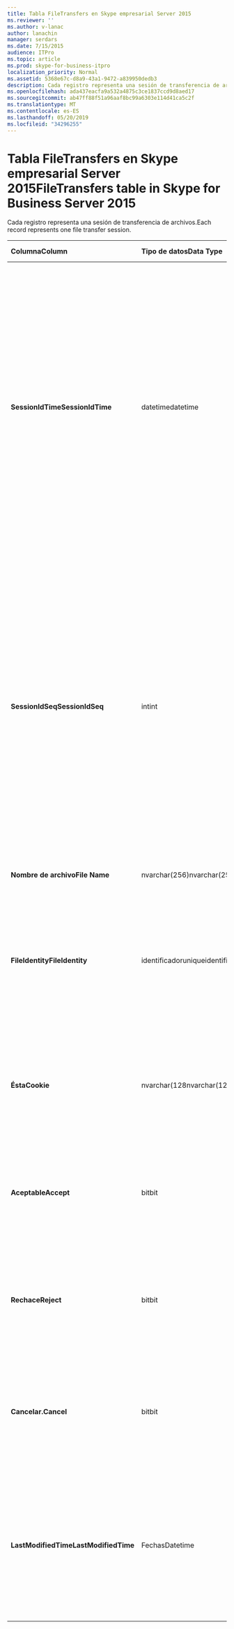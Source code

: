 ```yaml
---
title: Tabla FileTransfers en Skype empresarial Server 2015
ms.reviewer: ''
ms.author: v-lanac
author: lanachin
manager: serdars
ms.date: 7/15/2015
audience: ITPro
ms.topic: article
ms.prod: skype-for-business-itpro
localization_priority: Normal
ms.assetid: 5368e67c-d8a9-43a1-9472-a839950dedb3
description: Cada registro representa una sesión de transferencia de archivos.
ms.openlocfilehash: ada437eacfa9a532a4875c3ce1837ccd9d8aed17
ms.sourcegitcommit: ab47ff88f51a96aaf8bc99a6303e114d41ca5c2f
ms.translationtype: MT
ms.contentlocale: es-ES
ms.lasthandoff: 05/20/2019
ms.locfileid: "34296255"
---
```

# <a name="filetransfers-table-in-skype-for-business-server-2015"></a><span data-ttu-id="a4992-103">Tabla FileTransfers en Skype empresarial Server 2015</span><span class="sxs-lookup"><span data-stu-id="a4992-103">FileTransfers table in Skype for Business Server 2015</span></span>
 
<span data-ttu-id="a4992-104">Cada registro representa una sesión de transferencia de archivos.</span><span class="sxs-lookup"><span data-stu-id="a4992-104">Each record represents one file transfer session.</span></span>
  
|<span data-ttu-id="a4992-105">**Columna**</span><span class="sxs-lookup"><span data-stu-id="a4992-105">**Column**</span></span>|<span data-ttu-id="a4992-106">**Tipo de datos**</span><span class="sxs-lookup"><span data-stu-id="a4992-106">**Data Type**</span></span>|<span data-ttu-id="a4992-107">**Clave o índice**</span><span class="sxs-lookup"><span data-stu-id="a4992-107">**Key/Index**</span></span>|<span data-ttu-id="a4992-108">**Detalles**</span><span class="sxs-lookup"><span data-stu-id="a4992-108">**Details**</span></span>|
|:-----|:-----|:-----|:-----|
|<span data-ttu-id="a4992-109">**SessionIdTime**</span><span class="sxs-lookup"><span data-stu-id="a4992-109">**SessionIdTime**</span></span> <br/> |<span data-ttu-id="a4992-110">datetime</span><span class="sxs-lookup"><span data-stu-id="a4992-110">datetime</span></span>  <br/> |<span data-ttu-id="a4992-111">Principal, extranjero</span><span class="sxs-lookup"><span data-stu-id="a4992-111">Primary, Foreign</span></span>  <br/> |<span data-ttu-id="a4992-112">Hora de la solicitud de sesión.</span><span class="sxs-lookup"><span data-stu-id="a4992-112">Time of session request.</span></span> <span data-ttu-id="a4992-113">Se usa en conjunción con **SessionIdSeq** para identificar de forma única una sesión.</span><span class="sxs-lookup"><span data-stu-id="a4992-113">Used in conjunction with **SessionIdSeq** to uniquely identify a session.</span></span> <span data-ttu-id="a4992-114">Para obtener más información, consulte la [tabla cuadros de diálogo en Skype empresarial Server 2015](dialogs.md) .</span><span class="sxs-lookup"><span data-stu-id="a4992-114">See the [Dialogs table in Skype for Business Server 2015](dialogs.md) for more information.</span></span> <br/> |
|<span data-ttu-id="a4992-115">**SessionIdSeq**</span><span class="sxs-lookup"><span data-stu-id="a4992-115">**SessionIdSeq**</span></span> <br/> |<span data-ttu-id="a4992-116">int</span><span class="sxs-lookup"><span data-stu-id="a4992-116">int</span></span>  <br/> |<span data-ttu-id="a4992-117">Principal, extranjero</span><span class="sxs-lookup"><span data-stu-id="a4992-117">Primary, Foreign</span></span>  <br/> |<span data-ttu-id="a4992-118">Número de identificación para identificar la sesión.</span><span class="sxs-lookup"><span data-stu-id="a4992-118">ID number to identify the session.</span></span> <span data-ttu-id="a4992-119">Se usa en conjunción con **SessionIdTime** para identificar de forma única una sesión.</span><span class="sxs-lookup"><span data-stu-id="a4992-119">Used in conjunction with **SessionIdTime** to uniquely identify a session.</span></span> <span data-ttu-id="a4992-120">Para obtener más información, consulte la [tabla cuadros de diálogo en Skype empresarial Server 2015](dialogs.md) .</span><span class="sxs-lookup"><span data-stu-id="a4992-120">See the [Dialogs table in Skype for Business Server 2015](dialogs.md) for more information.</span></span> <br/> |
|<span data-ttu-id="a4992-121">**Nombre de archivo**</span><span class="sxs-lookup"><span data-stu-id="a4992-121">**File Name**</span></span> <br/> |<span data-ttu-id="a4992-122">nvarchar(256)</span><span class="sxs-lookup"><span data-stu-id="a4992-122">nvarchar(256)</span></span>  <br/> ||<span data-ttu-id="a4992-123">Nombre del archivo.</span><span class="sxs-lookup"><span data-stu-id="a4992-123">Name of the file.</span></span>  <br/> |
|<span data-ttu-id="a4992-124">**FileIdentity**</span><span class="sxs-lookup"><span data-stu-id="a4992-124">**FileIdentity**</span></span> <br/> |<span data-ttu-id="a4992-125">identificador</span><span class="sxs-lookup"><span data-stu-id="a4992-125">uniqueidentifier</span></span>  <br/> ||<span data-ttu-id="a4992-126">Identificador único para distinguir entre transferencias de archivos que impliquen el mismo nombre de archivo.</span><span class="sxs-lookup"><span data-stu-id="a4992-126">Unique identifier to distinguish between file transfers involving the same file name.</span></span>  <br/> |
|<span data-ttu-id="a4992-127">**Ésta**</span><span class="sxs-lookup"><span data-stu-id="a4992-127">**Cookie**</span></span> <br/> |<span data-ttu-id="a4992-128">nvarchar(128</span><span class="sxs-lookup"><span data-stu-id="a4992-128">nvarchar(128)</span></span>  <br/> |<span data-ttu-id="a4992-129">Primary</span><span class="sxs-lookup"><span data-stu-id="a4992-129">Primary</span></span>  <br/> |<span data-ttu-id="a4992-130">Se usa para identificar cada mensaje de seguimiento como asociado con este.</span><span class="sxs-lookup"><span data-stu-id="a4992-130">Used to identify every follow-up message as being associated with this one.</span></span>  <br/> |
|<span data-ttu-id="a4992-131">**Aceptable**</span><span class="sxs-lookup"><span data-stu-id="a4992-131">**Accept**</span></span> <br/> |<span data-ttu-id="a4992-132">bit</span><span class="sxs-lookup"><span data-stu-id="a4992-132">bit</span></span>  <br/> ||<span data-ttu-id="a4992-133">Puede ser TRUE o NULL.</span><span class="sxs-lookup"><span data-stu-id="a4992-133">Can be TRUE or NULL.</span></span> <span data-ttu-id="a4992-134">Si es verdadero, rechazar y cancelar será nulo.</span><span class="sxs-lookup"><span data-stu-id="a4992-134">If TRUE, then Reject and Cancel will be NULL.</span></span>  <br/> |
|<span data-ttu-id="a4992-135">**Rechace**</span><span class="sxs-lookup"><span data-stu-id="a4992-135">**Reject**</span></span> <br/> |<span data-ttu-id="a4992-136">bit</span><span class="sxs-lookup"><span data-stu-id="a4992-136">bit</span></span>  <br/> ||<span data-ttu-id="a4992-137">Puede ser TRUE o NULL.</span><span class="sxs-lookup"><span data-stu-id="a4992-137">Can be TRUE or NULL.</span></span> <span data-ttu-id="a4992-138">Si es verdadero, aceptar y cancelar será nulo.</span><span class="sxs-lookup"><span data-stu-id="a4992-138">If TRUE, then Accept and Cancel will be NULL.</span></span>  <br/> |
|<span data-ttu-id="a4992-139">**Cancelar.**</span><span class="sxs-lookup"><span data-stu-id="a4992-139">**Cancel**</span></span> <br/> |<span data-ttu-id="a4992-140">bit</span><span class="sxs-lookup"><span data-stu-id="a4992-140">bit</span></span>  <br/> ||<span data-ttu-id="a4992-141">Puede ser TRUE o NULL.</span><span class="sxs-lookup"><span data-stu-id="a4992-141">Can be TRUE or NULL.</span></span> <span data-ttu-id="a4992-142">Si es verdadero, aceptar y rechazar serán NULOs.</span><span class="sxs-lookup"><span data-stu-id="a4992-142">If TRUE, then Accept and Reject will be NULL.</span></span>  <br/> |
|<span data-ttu-id="a4992-143">**LastModifiedTime**</span><span class="sxs-lookup"><span data-stu-id="a4992-143">**LastModifiedTime**</span></span> <br/> |<span data-ttu-id="a4992-144">Fechas</span><span class="sxs-lookup"><span data-stu-id="a4992-144">Datetime</span></span>  <br/> ||<span data-ttu-id="a4992-145">Para uso interno del servicio de supervisión.</span><span class="sxs-lookup"><span data-stu-id="a4992-145">For internal use by the Monitoring service.</span></span>  <br/> <span data-ttu-id="a4992-146">Este campo se introdujo en Skype empresarial Server 2015.</span><span class="sxs-lookup"><span data-stu-id="a4992-146">This field was introduced in Skype for Business Server 2015.</span></span>  <br/> |
   

